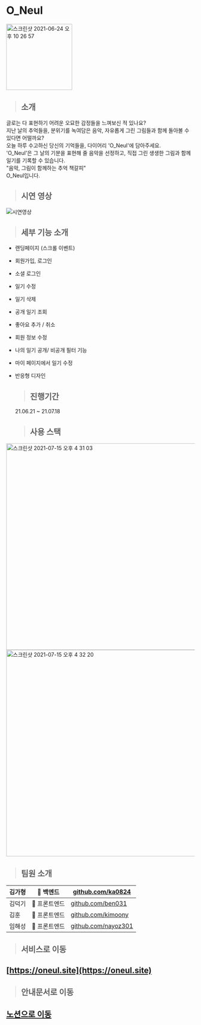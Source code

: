# O_Neul  
  
  <img width="176" alt="스크린샷 2021-06-24 오후 10 26 57" src="https://user-images.githubusercontent.com/79782594/123276403-1a40a700-d540-11eb-9a38-ece3eded863b.png">
  
  > ## 소개
글로는 다 표현하기 어려운 오묘한 감정들을 느껴보신 적 있나요?  
지난 날의 추억들을, 분위기를 녹여담은 음악, 자유롭게 그린 그림들과 함께 돌아볼 수 있다면 어떨까요?  
오늘 하루 수고하신 당신의 기억들을, 다이어리 'O_Neul'에 담아주세요.  
'O_Neul'은 그 날의 기분을 표현해 줄 음악을 선정하고, 직접 그린 생생한 그림과 함께 일기를 기록할 수 있습니다.  
"음악, 그림이 함께하는 추억 책갈피"  
O_Neul입니다.  
  
  
  > ## 시연 영상

![시연영상](https://user-images.githubusercontent.com/79782594/128340653-94205068-8e3a-4b2e-97bf-c7b9db4b106d.gif)
   
  > ## 세부 기능 소개
- 랜딩페이지 (스크롤 이벤트)
- 회원가입, 로그인
- 소셜 로그인
- 일기 수정
- 일기 삭제
- 공개 일기 조회
- 좋아요 추가 / 취소
- 회원 정보 수정
- 나의 일기 공개/ 비공개 필터 기능
- 마이 페이지에서 일기 수정
- 반응형 디자인
   
   > ## 진행기간
  21.06.21 ~ 21.07.18

  > ## 사용 스택
<img width="550" alt="스크린샷 2021-07-15 오후 4 31 03" src="https://user-images.githubusercontent.com/79782594/125747633-1755118e-9ad2-4df7-bacb-fded35571c02.png">
<img width="550" alt="스크린샷 2021-07-15 오후 4 32 20" src="https://user-images.githubusercontent.com/79782594/125747758-32d17c8b-5061-4a58-ac11-ac0c66091387.png">
  
  > ## 팀원 소개  
|김가형| 🏁 백엔드|[github.com/ka0824](github.com/ka0824)|
|------|---|-----|
|김덕기| :triangular_flag_on_post: 프론트엔드|[github.com/ben031](github.com/ben031)|
|김훈| :triangular_flag_on_post: 프론트엔드|[github.com/kimoony](github.com/kimoony)|
|임해성| :triangular_flag_on_post: 프론트엔드|[github.com/nayoz301]( github.com/nayoz301)|

  > ## 서비스로 이동
  ## [https://oneul.site](https://oneul.site)
  
  > ## 안내문서로 이동
  ## [노션으로 이동](https://codestates.notion.site/2-O_Neul-O_Neul-5540f377134a4e968b044334d39ad507)


